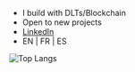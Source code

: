 - I build with DLTs/Blockchain
- Open to new projects
- [LinkedIn](https://www.linkedin.com/in/pxlvre)
- EN | FR | ES


 ![Top Langs](https://github-readme-stats.vercel.app/api/top-langs/?username=pxlvre&layout=compact&theme=transparent&hide=html,css,makefile,shell,javascript,dockerfile,sql,plpgsql&langs_count=6)
